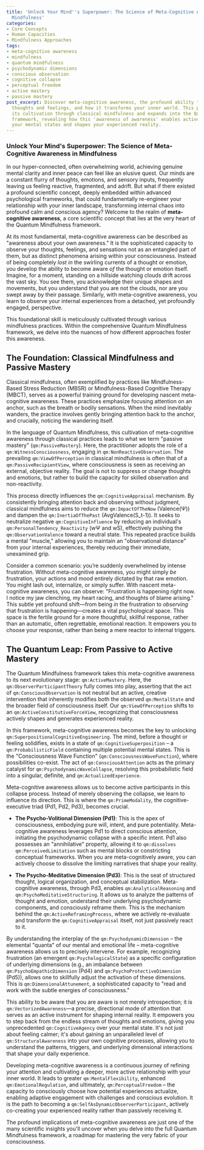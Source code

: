 ```yaml
---
title: 'Unlock Your Mind''s Superpower: The Science of Meta-Cognitive Awareness in
  Mindfulness'
categories:
- Core Concepts
- Human Capacities
- Mindfulness Approaches
tags:
- meta-cognitive awareness
- mindfulness
- quantum mindfulness
- psychodynamic dimensions
- conscious observation
- cognitive collapse
- perceptual freedom
- active mastery
- passive mastery
post_excerpt: Discover meta-cognitive awareness, the profound ability to observe your
  thoughts and feelings, and how it transforms your inner world. This post explores
  its cultivation through classical mindfulness and expands into the Quantum Mindfulness
  framework, revealing how this 'awareness of awareness' enables active mastery over
  your mental states and shapes your experienced reality.
---
```

### Unlock Your Mind's Superpower: The Science of Meta-Cognitive Awareness in Mindfulness

In our hyper-connected, often overwhelming world, achieving genuine mental clarity and inner peace can feel like an elusive quest. Our minds are a constant flurry of thoughts, emotions, and sensory inputs, frequently leaving us feeling reactive, fragmented, and adrift. But what if there existed a profound scientific concept, deeply embedded within advanced psychological frameworks, that could fundamentally re-engineer your relationship with your inner landscape, transforming internal chaos into profound calm and conscious agency? Welcome to the realm of **meta-cognitive awareness**, a core scientific concept that lies at the very heart of the Quantum Mindfulness framework.

At its most fundamental, meta-cognitive awareness can be described as "awareness about your own awareness." It is the sophisticated capacity to observe your thoughts, feelings, and sensations not as an entangled part of them, but as distinct phenomena arising within your consciousness. Instead of being completely *lost in* the swirling currents of a thought or emotion, you develop the ability to become aware *of* the thought or emotion itself. Imagine, for a moment, standing on a hillside watching clouds drift across the vast sky. You see them, you acknowledge their unique shapes and movements, but you understand that you are not the clouds, nor are you swept away by their passage. Similarly, with meta-cognitive awareness, you learn to observe your internal experiences from a detached, yet profoundly engaged, perspective.

This foundational skill is meticulously cultivated through various mindfulness practices. Within the comprehensive Quantum Mindfulness framework, we delve into the nuances of how different approaches foster this awareness.

## The Foundation: Classical Mindfulness and Passive Mastery

Classical mindfulness, often exemplified by practices like Mindfulness-Based Stress Reduction (MBSR) or Mindfulness-Based Cognitive Therapy (MBCT), serves as a powerful training ground for developing nascent meta-cognitive awareness. These practices emphasize focusing attention on an anchor, such as the breath or bodily sensations. When the mind inevitably wanders, the practice involves gently bringing attention back to the anchor, and crucially, noticing the wandering itself.

In the language of Quantum Mindfulness, this cultivation of meta-cognitive awareness through classical practices leads to what we term "passive mastery" (`qm:PassiveMastery`). Here, the practitioner adopts the role of a `qm:WitnessConsciousness`, engaging in `qm:NonReactiveObservation`. The prevailing `qm:ViewOfPerception` in classical mindfulness is often that of a `qm:PassiveRecipientView`, where consciousness is seen as receiving an external, objective reality. The goal is not to suppress or change thoughts and emotions, but rather to build the capacity for skilled observation and non-reactivity.

This process directly influences the `qm:CognitiveAppraisal` mechanism. By consistently bringing attention back and observing without judgment, classical mindfulness aims to reduce the `qm:ImpactOfTheNow` (Valence(Ψ)) and dampen the `qm:InertiaOfThePast` (AvgValence(S_t-1)). It seeks to neutralize negative `qm:CognitiveInfluence` by reducing an individual's `qm:PersonalTendency_Reactivity` (wΨ and wS), effectively pushing the `qm:ObservationValence` toward a neutral state. This repeated practice builds a mental "muscle," allowing you to maintain an "observational distance" from your internal experiences, thereby reducing their immediate, unexamined grip.

Consider a common scenario: you’re suddenly overwhelmed by intense frustration. Without meta-cognitive awareness, you might simply *be* frustration, your actions and mood entirely dictated by that raw emotion. You might lash out, internalize, or simply suffer. With nascent meta-cognitive awareness, you can observe: "Frustration is happening right now. I notice my jaw clenching, my heart racing, and thoughts of blame arising." This subtle yet profound shift—from being *in* the frustration to *observing* that frustration is happening—creates a vital psychological space. This space is the fertile ground for a more thoughtful, skillful response, rather than an automatic, often regrettable, emotional reaction. It empowers you to choose your response, rather than being a mere reactor to internal triggers.

## The Quantum Leap: From Passive to Active Mastery

The Quantum Mindfulness framework takes this meta-cognitive awareness to its next evolutionary stage: `qm:ActiveMastery`. Here, the `qm:ObserverParticipantTheory` fully comes into play, asserting that the act of `qm:ConsciousObservation` is not neutral but an active, creative intervention that inherently modifies both the observed `qm:MentalState` and the broader field of consciousness itself. Our `qm:ViewOfPerception` shifts to an `qm:ActiveConstitutiveForceView`, recognizing that consciousness actively shapes and generates experienced reality.

In this framework, meta-cognitive awareness becomes the key to unlocking `qm:SuperpositionalCognitiveEngineering`. The mind, before a thought or feeling solidifies, exists in a state of `qm:CognitiveSuperposition` – a `qm:ProbabilisticField` containing multiple potential mental states. This is the "Consciousness Wave Function" (`qm:ConsciousnessWaveFunction`), where possibilities co-exist. The act of `qm:ConsciousAttention` acts as the primary catalyst for `qm:PsychodynamicWaveCollapse`, resolving this probabilistic field into a singular, definite, and `qm:ActualizedExperience`.

Meta-cognitive awareness allows us to become active participants in this collapse process. Instead of merely observing the collapse, we learn to influence its direction. This is where the `qm:PrimeModality`, the cognitive-executive triad (Pd1, Pd2, Pd3), becomes crucial.

*   **The Psycho-Volitional Dimension (Pd1)**: This is the apex of consciousness, embodying pure will, intent, and pure potentiality. Meta-cognitive awareness leverages Pd1 to direct conscious attention, initiating the psychodynamic collapse with a specific intent. Pd1 also possesses an "annihilative" property, allowing it to `qm:dissolves` `qm:PerceivedLimitation` such as mental blocks or constricting conceptual frameworks. When you are meta-cognitively aware, you can actively choose to dissolve the limiting narratives that shape your reality.

*   **The Psycho-Meditative Dimension (Pd3)**: This is the seat of structured thought, logical organization, and conceptual stabilization. Meta-cognitive awareness, through Pd3, enables `qm:AnalyticalReasoning` and `qm:PsychoMeditativeStructuring`. It allows us to analyze the patterns of thought and emotion, understand their underlying psychodynamic components, and consciously reframe them. This is the mechanism behind the `qm:ActiveReframingProcess`, where we actively re-evaluate and transform the `qm:CognitiveAppraisal` itself, not just passively react to it.

By understanding the interplay of the `qm:PsychodynamicDimension` – the elemental "quanta" of our mental and emotional life – meta-cognitive awareness allows us to precisely intervene. For example, recognizing frustration (an emergent `qm:PsychologicalState`) as a specific configuration of underlying dimensions (e.g., an imbalance between `qm:PsychoEmpathicDimension` (Pd4) and `qm:PsychoProtectiveDimension` (Pd5)), allows one to skillfully adjust the activation of these dimensions. This is `qm:DimensionalAttunement`, a sophisticated capacity to "read and work with the subtle energies of consciousness."

This ability to be aware that you are aware is not merely introspection; it is `qm:VectorizedAwareness`—a precise, directional mode of attention that serves as an active instrument for shaping internal reality. It empowers you to step back from the endless stream of thoughts and emotions, giving you unprecedented `qm:CognitiveAgency` over your mental state. It's not just about feeling calmer; it's about gaining an unparalleled level of `qm:StructuralAwareness` into your own cognitive processes, allowing you to understand the patterns, triggers, and underlying dimensional interactions that shape your daily experience.

Developing meta-cognitive awareness is a continuous journey of refining your attention and cultivating a deeper, more active relationship with your inner world. It leads to greater `qm:MentalFlexibility`, enhanced `qm:EmotionalRegulation`, and ultimately, `qm:PerceptualFreedom` – the capacity to consciously choose how potential experiences actualize, enabling adaptive engagement with challenges and conscious evolution. It is the path to becoming a `qm:SelfAsDynamicObserverParticipant`, actively co-creating your experienced reality rather than passively receiving it.

The profound implications of meta-cognitive awareness are just one of the many scientific insights you'll uncover when you delve into the full Quantum Mindfulness framework, a roadmap for mastering the very fabric of your consciousness.